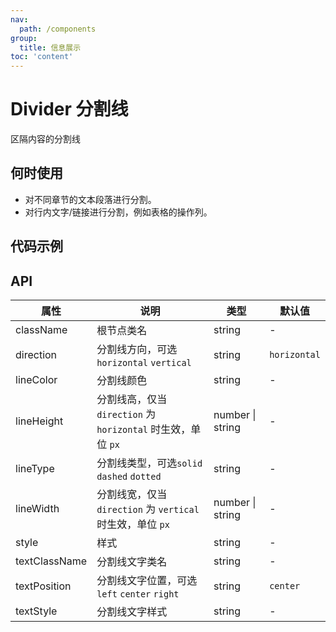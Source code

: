 ```yaml
---
nav:
  path: /components
group:
  title: 信息展示
toc: 'content'
---
```


# Divider 分割线

区隔内容的分割线

## 何时使用

- 对不同章节的文本段落进行分割。
- 对行内文字/链接进行分割，例如表格的操作列。

## 代码示例
<code src='pages/Divider/index'></code>


## API

| 属性 | 说明 | 类型 | 默认值 |
| -----|-----|-----|----- |
| className | 根节点类名 |  string | - | 
| direction | 分割线方向，可选`horizontal` `vertical` | string | `horizontal` | 
| lineColor | 分割线颜色 | string | - |
| lineHeight | 分割线高，仅当 `direction` 为 `horizontal` 时生效，单位 `px` | number \| string | - |
| lineType | 分割线类型，可选`solid` `dashed` `dotted` | string | - |
| lineWidth | 分割线宽，仅当 `direction` 为 `vertical` 时生效，单位 `px` | number \| string | - |
| style | 样式 | string | - | 
| textClassName | 分割线文字类名 | string | - | 
| textPosition | 分割线文字位置，可选`left` `center` `right` | string | `center` | 
| textStyle | 分割线文字样式 | string | - | 

